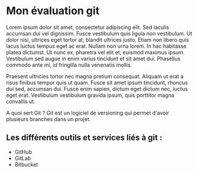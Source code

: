 # Mon évaluation git

Lorem ipsum dolor sit amet, consectetur adipiscing elit. Sed iaculis accumsan dui vel dignissim. Fusce vestibulum quis ligula non vestibulum. Ut dolor nisi, ultrices eget tortor at, blandit ultrices justo. Etiam non libero quis lacus luctus tempus eget ac erat. Nullam non urna lorem. In hac habitasse platea dictumst. Ut nunc ex, pharetra vel elit et, euismod maximus ipsum. Vestibulum sed augue in enim varius tincidunt et sit amet dui. Phasellus commodo ante mi, id fringilla nulla venenatis mollis.

Praesent ultricies tortor nec magna pretium consequat. Aliquam ut erat a risus finibus tempor quis ut quam. Fusce sit amet ipsum tincidunt, rhoncus dui sed, accumsan dui. Fusce enim sapien, dictum eget dictum nec, luctus eget erat. Vestibulum vestibulum gravida ipsum, quis porttitor magna convallis ut.

A quoi sert Git ? Git est un logiciel de versioning qui permet d'avoir plusieurs branches dans un projet.











## Les différents outils et services liés à git :
- GitHub
- GitLab
- Bitbucket